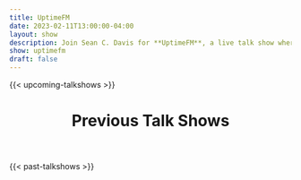 ```yaml
---
title: UptimeFM
date: 2023-02-11T13:00:00-04:00
layout: show
description: Join Sean C. Davis for **UptimeFM**, a live talk show where you'll meet prominent members of the developer community and learn more about them and what they're working on these days. Can't make it live? Watch the recordings below.
show: uptimefm
draft: false
---
```


{{< upcoming-talkshows >}}

  <div class="mb-20">
    <header class="container px-6 pt-5 mx-auto">
      <h1 class="mb-2 text-5xl font-bold">Previous Talk Shows</h1>
    </header>
  </div>
{{< past-talkshows >}}